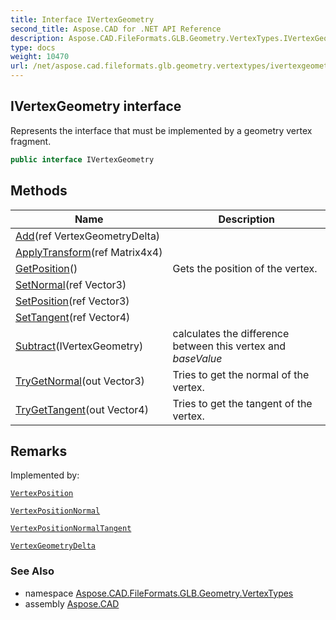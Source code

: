 ```yaml
---
title: Interface IVertexGeometry
second_title: Aspose.CAD for .NET API Reference
description: Aspose.CAD.FileFormats.GLB.Geometry.VertexTypes.IVertexGeometry interface. Represents the interface that must be implemented by a geometry vertex fragment
type: docs
weight: 10470
url: /net/aspose.cad.fileformats.glb.geometry.vertextypes/ivertexgeometry/
---
```

## IVertexGeometry interface

Represents the interface that must be implemented by a geometry vertex fragment.

```csharp
public interface IVertexGeometry
```

## Methods

| Name | Description |
| --- | --- |
| [Add](../../aspose.cad.fileformats.glb.geometry.vertextypes/ivertexgeometry/add/)(ref VertexGeometryDelta) |  |
| [ApplyTransform](../../aspose.cad.fileformats.glb.geometry.vertextypes/ivertexgeometry/applytransform/)(ref Matrix4x4) |  |
| [GetPosition](../../aspose.cad.fileformats.glb.geometry.vertextypes/ivertexgeometry/getposition/)() | Gets the position of the vertex. |
| [SetNormal](../../aspose.cad.fileformats.glb.geometry.vertextypes/ivertexgeometry/setnormal/)(ref Vector3) |  |
| [SetPosition](../../aspose.cad.fileformats.glb.geometry.vertextypes/ivertexgeometry/setposition/)(ref Vector3) |  |
| [SetTangent](../../aspose.cad.fileformats.glb.geometry.vertextypes/ivertexgeometry/settangent/)(ref Vector4) |  |
| [Subtract](../../aspose.cad.fileformats.glb.geometry.vertextypes/ivertexgeometry/subtract/)(IVertexGeometry) | calculates the difference between this vertex and *baseValue* |
| [TryGetNormal](../../aspose.cad.fileformats.glb.geometry.vertextypes/ivertexgeometry/trygetnormal/)(out Vector3) | Tries to get the normal of the vertex. |
| [TryGetTangent](../../aspose.cad.fileformats.glb.geometry.vertextypes/ivertexgeometry/trygettangent/)(out Vector4) | Tries to get the tangent of the vertex. |

## Remarks

Implemented by:

[`VertexPosition`](../vertexposition/)

[`VertexPositionNormal`](../vertexpositionnormal/)

[`VertexPositionNormalTangent`](../vertexpositionnormaltangent/)

[`VertexGeometryDelta`](../vertexgeometrydelta/)

### See Also

* namespace [Aspose.CAD.FileFormats.GLB.Geometry.VertexTypes](../../aspose.cad.fileformats.glb.geometry.vertextypes/)
* assembly [Aspose.CAD](../../)


